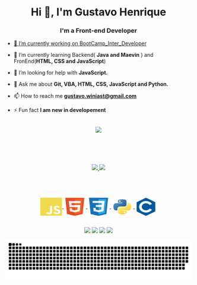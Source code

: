 <div class=block>
  <h1 align="center">Hi 👋, I'm Gustavo Henrique</h1>
<h3 align="center">I'm a Front-end Developer</h3>
<a href="https://github.com/Winiast">
 
 


- 🔭 I’m currently working on [BootCamp_Inter_Developer](https://github.com/Winiast/Project_By_BootCamp_Carrefour)

- 🌱 I’m currently learning Backend( **Java and Maevin** ) and FronEnd(**HTML, CSS and JavaScript**)

- 🤝 I’m looking for help with **JavaScript.**

- 💬 Ask me about **Git, VBA, HTML, CSS, JavaScript and Python.**

- 📫 How to reach me **gustavo.winiast@gmail.com**

- ⚡ Fun fact **I am new in developement**
  <br></br>

 <div align="center" style="display-flex">
 
  <img src="http://github-readme-streak-stats.herokuapp.com/?user=Winiast&theme=dark&date_format=M%20j%5B%2C%20Y%5D" />

 </div>

  <br></br>
<div align="center" style="display-flex; padding: 20px;">
  <a href="https://github.com/Winiast">
  <img height="180em" src="https://github-readme-stats.vercel.app/api?username=Winiast&show_icons=true&theme=dark&include_all_commits=true&count_private=false"/>
  <img height="180em" src="https://github-readme-stats.vercel.app/api/top-langs/?username=Winiast&layout=compact&langs_count=7&theme=dark"/>
</div>
 <br></br>
 <div align="center" style="display-flex" style="margin: 2rem"><br>
  <img align="center" alt="gustavo-Js" height="50" width="60" src="https://raw.githubusercontent.com/devicons/devicon/master/icons/javascript/javascript-plain.svg">
  <img align="center" alt="gustavo-HTML" height="50" width="60" src="https://raw.githubusercontent.com/devicons/devicon/master/icons/html5/html5-original.svg">
  <img align="center" alt="gustavo-CSS" height="50" width="60" src="https://raw.githubusercontent.com/devicons/devicon/master/icons/css3/css3-original.svg">
  <img align="center" alt="gustavo-Python" height="50" width="60" src="https://raw.githubusercontent.com/devicons/devicon/master/icons/python/python-original.svg">
    <img align="center" alt="gustavo-c" height="50" width="60" src="https://github.com/devicons/devicon/blob/master/icons/c/c-plain.svg">


</div>
 
 

 ##
 
 <div align="center" style="display-flex" style="margin: 2rem"> 
  <a href="https://www.instagram.com/meninoguxta/" target="_blank"><img src="https://img.shields.io/badge/-Instagram-%23E4405F?style=for-the-badge&logo=instagram&logoColor=white" target="_blank"></a>
 <a href="https://discord.gg/pDbY76q8Qf" target="_blank"><img src="https://img.shields.io/badge/Discord-7289DA?style=for-the-badge&logo=discord&logoColor=white" target="_blank"></a> 
  <a href = "mailto:gustavo.winiast@gmail.com"><img src="https://img.shields.io/badge/-Gmail-%23333?style=for-the-badge&logo=gmail&logoColor=white" target="_blank"></a>
  <a href="https://www.linkedin.com/in/gustavo-silva-3b9bb8196" target="_blank"><img src="https://img.shields.io/badge/-LinkedIn-%230077B5?style=for-the-badge&logo=linkedin&logoColor=white" target="_blank"></a> 

  
 ![Snake animation](https://github.com/Winiast/Winiast/blob/output/github-contribution-grid-snake.svg)
  
 </div>

 </div>

